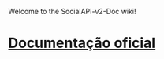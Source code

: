 Welcome to the SocialAPI-v2-Doc wiki!

# [Documentação oficial](https://github.com/BRAConsultoria/SocialAPI-v2-Doc/wiki)

